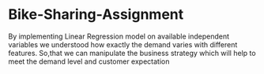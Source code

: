 # Bike-Sharing-Assignment
By implementing Linear Regression model on available independent variables we understood how exactly the demand varies with different features. So,that we can manipulate the business strategy which will help to meet the demand level and customer expectation
